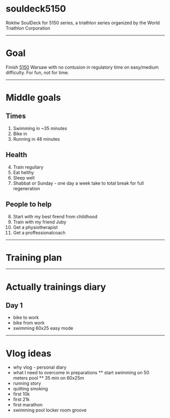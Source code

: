 # souldeck5150
Roktiw SoulDeck for 5150 series, a triathlon series organized by the World Triathlon Corporation

---

# Goal

Finish [5150](http://www.5150warsaw.com/) Warsaw with no contusion in regulatory time on easy/medium difficulty. For fun, not for time.

---

# Middle goals

## Times
1. Swimming in ~35 minutes
2. Bike in
3. Running in 48 minutes

## Health
4. Train regullary
5. Eat helthy
6. Sleep well
7. Shabbat or Sunday - one day a week take to total break for full regeneration

## People to help
8. Start with my best firend from childhood 
9. Train with my friend Juby
10. Get a physiotherapist
11. Get a proffessionalcoach

---

# Training plan

---

# Actually trainings diary

## Day 1
* bike to work
* bike from work
* swimming 60x25 easy mode

---

# Vlog ideas
* why vlog - personal diary
* what I need to overcome in preparations
** start swimming on 50 meters pool
** 35 min on 60x25m
* running story
* quitting smoking
* first 10k
* first 21k
* first marathon
* swimming pool locker room groove
